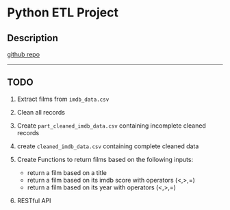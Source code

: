 # Python ETL Project

## Description

[github repo](https://github.com/michaelmaca/imdbProjext)

---------------
## TODO

1. Extract films from `imdb_data.csv`

2. Clean all records

3. Create `part_cleaned_imdb_data.csv` containing incomplete cleaned records

4. create `cleaned_imdb_data.csv` containing complete cleaned data

5. Create Functions to return films based on the following inputs:

	* return a film based on a title
	* return a film based on its imdb score with operators (<,>,=)
	* return a film based on its year with operators (<,>,=)

6. RESTful API

